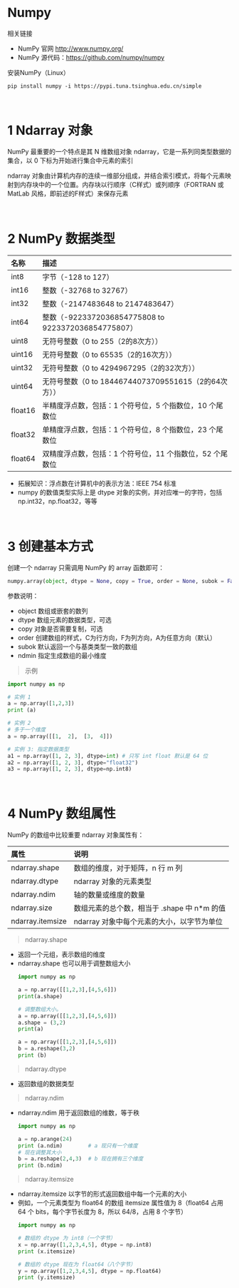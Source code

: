 &emsp;
# Numpy

相关链接
- NumPy 官网 http://www.numpy.org/
- NumPy 源代码：https://github.com/numpy/numpy

安装NumPy（Linux）
```shell
pip install numpy -i https://pypi.tuna.tsinghua.edu.cn/simple
```

&emsp;
# 1 Ndarray 对象
NumPy 最重要的一个特点是其 N 维数组对象 ndarray，它是一系列同类型数据的集合，以 0 下标为开始进行集合中元素的索引

ndarray 对象由计算机内存的连续一维部分组成，并结合索引模式，将每个元素映射到内存块中的一个位置。内存块以行顺序（C样式）或列顺序（FORTRAN 或 MatLab 风格，即前述的F样式）来保存元素


&emsp;
# 2 NumPy 数据类型

名称|	描述|
:--|:--
int8	|字节（-128 to 127）
int16	|整数（-32768 to 32767）
int32	|整数（-2147483648 to 2147483647）
int64	|整数（-9223372036854775808 to 9223372036854775807）
uint8	|无符号整数（0 to 255（2的8次方））
uint16	|无符号整数（0 to 65535（2的16次方））
uint32	|无符号整数（0 to 4294967295（2的32次方））
uint64	|无符号整数（0 to 18446744073709551615（2的64次方））
float16	|半精度浮点数，包括：1 个符号位，5 个指数位，10 个尾数位
float32	|单精度浮点数，包括：1 个符号位，8 个指数位，23 个尾数位
float64	|双精度浮点数，包括：1 个符号位，11 个指数位，52 个尾数位

- 拓展知识：浮点数在计算机中的表示方法：IEEE 754 标准
- numpy 的数值类型实际上是 dtype 对象的实例，并对应唯一的字符，包括 np.int32，np.float32，等等



&emsp;
# 3 创建基本方式
创建一个 ndarray 只需调用 NumPy 的 array 函数即可：
```python
numpy.array(object, dtype = None, copy = True, order = None, subok = False, ndmin = 0)
```
参数说明：

- object	数组或嵌套的数列
- dtype	数组元素的数据类型，可选
- copy	对象是否需要复制，可选
- order	创建数组的样式，C为行方向，F为列方向，A为任意方向（默认）
- subok	默认返回一个与基类类型一致的数组
- ndmin	指定生成数组的最小维度


>示例
```python
import numpy as np 

# 实例 1
a = np.array([1,2,3])  
print (a)

# 实例 2
# 多于一个维度  
a = np.array([[1,  2],  [3,  4]])  

# 实例 3: 指定数据类型
a1 = np.array([1, 2, 3], dtype=int) # 只写 int float 默认是 64 位
a2 = np.array([1, 2, 3], dtype="float32")
a3 = np.array([1, 2, 3], dtype=np.int8)
```



&emsp;
# 4 NumPy 数组属性

NumPy 的数组中比较重要 ndarray 对象属性有：

属性	|说明
:--|:--
ndarray.shape	|数组的维度，对于矩阵，n 行 m 列
ndarray.dtype	|ndarray 对象的元素类型
ndarray.ndim	|轴的数量或维度的数量
ndarray.size	|数组元素的总个数，相当于 .shape 中 n*m 的值
ndarray.itemsize	|ndarray 对象中每个元素的大小，以字节为单位


>ndarray.shape
- 返回一个元组，表示数组的维度
- ndarray.shape 也可以用于调整数组大小
    ```python
    import numpy as np  

    a = np.array([[1,2,3],[4,5,6]])  
    print(a.shape)

    # 调整数组大小。
    a = np.array([[1,2,3],[4,5,6]]) 
    a.shape = (3,2)  
    print(a)

    a = np.array([[1,2,3],[4,5,6]]) 
    b = a.reshape(3,2)  
    print (b)
    ```

>ndarray.dtype
- 返回数组的数据类型

>ndarray.ndim
- ndarray.ndim 用于返回数组的维数，等于秩
    ```python
    import numpy as np 
    
    a = np.arange(24)  
    print (a.ndim)        # a 现只有一个维度
    # 现在调整其大小
    b = a.reshape(2,4,3)  # b 现在拥有三个维度
    print (b.ndim)
    ```

>ndarray.itemsize
- ndarray.itemsize 以字节的形式返回数组中每一个元素的大小
- 例如，一个元素类型为 float64 的数组 itemsize 属性值为 8（float64 占用 64 个 bits，每个字节长度为 8，所以 64/8，占用 8 个字节）
    ```python
    import numpy as np 
    
    # 数组的 dtype 为 int8（一个字节）  
    x = np.array([1,2,3,4,5], dtype = np.int8)  
    print (x.itemsize)
    
    # 数组的 dtype 现在为 float64（八个字节） 
    y = np.array([1,2,3,4,5], dtype = np.float64)  
    print (y.itemsize)
    ```

